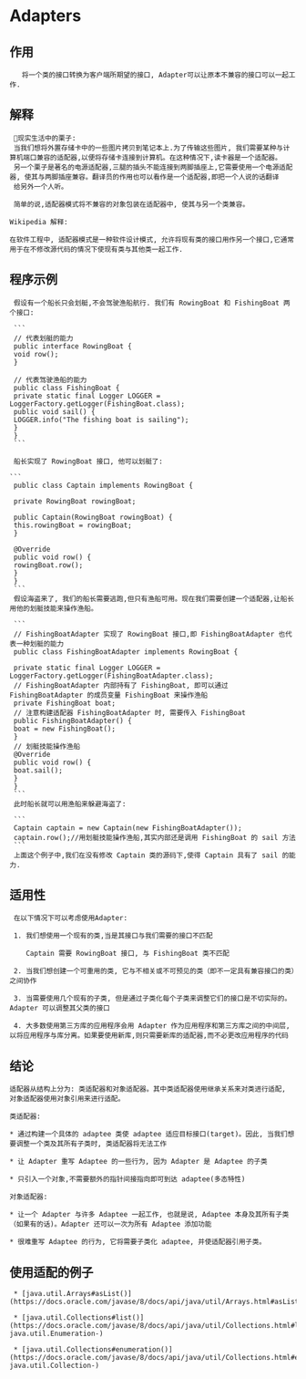 # Adapters

## 作用

       将一个类的接口转换为客户端所期望的接口, Adapter可以让原本不兼容的接口可以一起工作.

## 解释

     🌰现实生活中的栗子:
     当我们想将外置存储卡中的一些图片拷贝到笔记本上.为了传输这些图片, 我们需要某种与计算机端口兼容的适配器,以便将存储卡连接到计算机。在这种情况下,读卡器是一个适配器。
     另一个栗子是著名的电源适配器,三腿的插头不能连接到两脚插座上,它需要使用一个电源适配器, 使其与两脚插座兼容。翻译员的作用也可以看作是一个适配器,即把一个人说的话翻译
     给另外一个人听。

     简单的说,适配器模式将不兼容的对象包装在适配器中, 使其与另一个类兼容。

    Wikipedia 解释:
    
    在软件工程中, 适配器模式是一种软件设计模式, 允许将现有类的接口用作另一个接口,它通常用于在不修改源代码的情况下使现有类与其他类一起工作.

## 程序示例

     假设有一个船长只会划艇,不会驾驶渔船航行. 我们有 RowingBoat 和 FishingBoat 两个接口:
     
     ```
     // 代表划艇的能力
     public interface RowingBoat {
     void row();
     }
     
     // 代表驾驶渔船的能力
     public class FishingBoat {
     private static final Logger LOGGER = LoggerFactory.getLogger(FishingBoat.class);
     public void sail() {
     LOGGER.info("The fishing boat is sailing");
     }
     }
     ```
     
     船长实现了 RowingBoat 接口, 他可以划艇了:
     
    ```
     public class Captain implements RowingBoat {
     
     private RowingBoat rowingBoat;
     
     public Captain(RowingBoat rowingBoat) {
     this.rowingBoat = rowingBoat;
     }
     
     @Override
     public void row() {
     rowingBoat.row();
     }
     }
     ```
     假设海盗来了, 我们的船长需要逃跑,但只有渔船可用。现在我们需要创建一个适配器,让船长用他的划艇技能来操作渔船。
     
     ```
     // FishingBoatAdapter 实现了 RowingBoat 接口,即 FishingBoatAdapter 也代表一种划艇的能力
     public class FishingBoatAdapter implements RowingBoat {
     
     private static final Logger LOGGER = LoggerFactory.getLogger(FishingBoatAdapter.class);
     // FishingBoatAdapter 内部持有了 FishingBoat, 即可以通过 FishingBoatAdapter 的成员变量 FishingBoat 来操作渔船
     private FishingBoat boat;
     // 注意构建适配器 FishingBoatAdapter 时, 需要传入 FishingBoat
     public FishingBoatAdapter() {
     boat = new FishingBoat();
     }
     // 划艇技能操作渔船
     @Override
     public void row() {
     boat.sail();
     }
     }
     ```
     此时船长就可以用渔船来躲避海盗了:
     
     ```
     Captain captain = new Captain(new FishingBoatAdapter());
     captain.row();//用划艇技能操作渔船,其实内部还是调用 FishingBoat 的 sail 方法
     ```
     上面这个例子中,我们在没有修改 Captain 类的源码下,使得 Captain 具有了 sail 的能力.
     
## 适用性
     
     在以下情况下可以考虑使用Adapter:
     
     1. 我们想使用一个现有的类,当是其接口与我们需要的接口不匹配
        
        Captain 需要 RowingBoat 接口, 与 FishingBoat 类不匹配
        
     2. 当我们想创建一个可重用的类, 它与不相关或不可预见的类（即不一定具有兼容接口的类）之间协作
    
     3. 当需要使用几个现有的子类, 但是通过子类化每个子类来调整它们的接口是不切实际的。Adapter 可以调整其父类的接口
    
     4. 大多数使用第三方库的应用程序会用 Adapter 作为应用程序和第三方库之间的中间层, 以将应用程序与库分离。如果要使用新库,则只需要新库的适配器,而不必更改应用程序的代码

## 结论

    适配器从结构上分为: 类适配器和对象适配器。其中类适配器使用继承关系来对类进行适配, 对象适配器使用对象引用来进行适配。
    
    类适配器:
    
    * 通过构建一个具体的 adaptee 类使 adaptee 适应目标接口(target)。因此, 当我们想要调整一个类及其所有子类时, 类适配器将无法工作
    
    * 让 Adapter 重写 Adaptee 的一些行为, 因为 Adapter 是 Adaptee 的子类
    
    * 只引入一个对象,不需要额外的指针间接指向即可到达 adaptee(多态特性)

    对象适配器:
    
    * 让一个 Adapter 与许多 Adaptee 一起工作, 也就是说, Adaptee 本身及其所有子类（如果有的话)。Adapter 还可以一次为所有 Adaptee 添加功能
    
    * 很难重写 Adaptee 的行为, 它将需要子类化 adaptee, 并使适配器引用子类。

## 使用适配的例子

     * [java.util.Arrays#asList()](https://docs.oracle.com/javase/8/docs/api/java/util/Arrays.html#asList%28T...%29)
     
     * [java.util.Collections#list()](https://docs.oracle.com/javase/8/docs/api/java/util/Collections.html#list-java.util.Enumeration-)
     
     * [java.util.Collections#enumeration()](https://docs.oracle.com/javase/8/docs/api/java/util/Collections.html#enumeration-java.util.Collection-)
    
